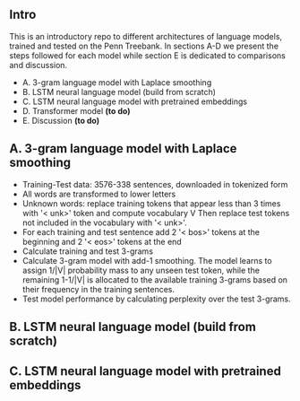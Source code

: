 ## Intro
This is an introductory repo to different architectures of language models, trained and tested on the Penn Treebank. In sections A-D we present the steps followed for each model while section E is dedicated to comparisons and discussion.
- A. 3-gram language model with Laplace smoothing
- B. LSTM neural language model (build from scratch)
- C. LSTM neural language model with pretrained embeddings
- D. Transformer model **(to do)**
- E. Discussion **(to do)**

## A. 3-gram language model with Laplace smoothing
- Training-Test data: 3576-338 sentences, downloaded in tokenized form
- All words are transformed to lower letters
- Unknown words: replace training tokens that appear less than 3 times with '< unk>' token and compute vocabulary V
  Then replace test tokens not included in the vocabulary with '< unk>'.
- For each training and test sentence add 2 '< bos>' tokens at the beginning and 2 '< eos>' tokens at the end
- Calculate training and test 3-grams
- Calculate 3-gram model with add-1 smoothing. The model learns to assign 1/|V| probability mass to any unseen test token, while the remaining 1-1/|V| is allocated to the available training 3-grams based on their frequency in the training sentences. 
- Test model performance by calculating perplexity over the test 3-grams.

## B. LSTM neural language model (build from scratch)

## C. LSTM neural language model with pretrained embeddings
